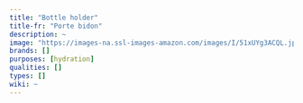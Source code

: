 ```yaml
---
title: "Bottle holder"
title-fr: "Porte bidon"
description: ~
image: "https://images-na.ssl-images-amazon.com/images/I/51xUYg3ACQL.jpg"
brands: []
purposes: [hydration]
qualities: []
types: []
wiki: ~
---
```

